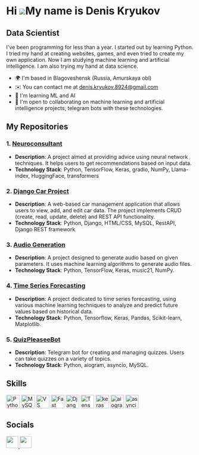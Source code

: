 Hi ![](https://user-images.githubusercontent.com/18350557/176309783-0785949b-9127-417c-8b55-ab5a4333674e.gif)My name is Denis Kryukov
=====================================================================================================================================

Data Scientist
--------------

I've been programming for less than a year. I started out by learning Python. I tried my hand at creating websites, games, and even tried to create my own application. Now I am studying machine learning and artificial intelligence. I am also trying my hand at data science.

* 🌍  I'm based in Blagoveshensk (Russia, Amurskaya obl)
* ✉️  You can contact me at [denis.kryukov.8924@gmail.com](mailto:denis.kryukov.8924@gmail.com)
* 🧠  I'm learning ML and AI
* 🤝  I'm open to collaborating on machine learning and artificial intelligence projects, telegram bots with these technologies.

## My Repositories

### 1. [Neuroconsultant](https://github.com/Davenzy/neuroconsultant)
- **Description**: A project aimed at providing advice using neural network techniques. It helps users to get recommendations based on input data.
- **Technology Stack**: Python, TensorFlow, Keras, gradio, NumPy, Llama-index, HuggingFace, transformers

### 2. [Django Car Project](https://github.com/Davenzy/django_car_project)
- **Description**: A web-based car management application that allows users to view, add, and edit car data. The project implements CRUD (create, read, update, delete) and REST API functionality.
- **Technology Stack**: Python, Django, HTML/CSS, MySQL, RestAPI, Django REST framework

### 3. [Audio Generation](https://github.com/Davenzy/audio_generation)
- **Description**: A project designed to generate audio based on given parameters. It uses machine learning algorithms to generate audio files.
- **Technology Stack**: Python, TensorFlow, Keras, music21, NumPy.

### 4. [Time Series Forecasting](https://github.com/Davenzy/time_series_forecasting)
- **Description**: A project dedicated to time series forecasting, using various machine learning techniques to analyze and predict future values based on historical data.
- **Technology Stack**: Python, Tensorflow, Keras, Pandas, Scikit-learn, Matplotlib.

### 5. [QuizPleaseeBot](https://github.com/Davenzy/QuizPleaseeBot)
- **Description**: Telegram bot for creating and managing quizzes. Users can take quizzes on a variety of topics.
- **Technology Stack**: Python, aiogram, asyncio, MySQL.

## Skills

<p align="left">
  <a href="https://www.python.org/" target="_blank" rel="noreferrer"><img src="https://raw.githubusercontent.com/danielcranney/readme-generator/main/public/icons/skills/python-colored.svg" width="36" height="36" alt="Python" /></a>
  <a href="https://www.mysql.com/" target="_blank" rel="noreferrer"><img src="https://raw.githubusercontent.com/danielcranney/readme-generator/main/public/icons/skills/mysql-colored.svg" width="36" height="36" alt="MySQL" /></a>
  <a href="https://code.visualstudio.com/" target="_blank" rel="noreferrer"><img src="https://raw.githubusercontent.com/danielcranney/readme-generator/main/public/icons/skills/visualstudiocode.svg" width="36" height="36" alt="VS Code" /></a>
  <a href="https://fastapi.tiangolo.com/" target="_blank" rel="noreferrer"><img src="https://raw.githubusercontent.com/danielcranney/readme-generator/main/public/icons/skills/fastapi-colored.svg" width="36" height="36" alt="Fast API" /></a>
  <a href="https://www.djangoproject.com/" target="_blank" rel="noreferrer"><img src="https://raw.githubusercontent.com/danielcranney/readme-generator/main/public/icons/skills/django-colored.svg" width="36" height="36" alt="Django" /></a>
  <a href="https://www.tensorflow.org/" target="_blank" rel="noreferrer"><img src="https://raw.githubusercontent.com/danielcranney/readme-generator/main/public/icons/skills/tensorflow-colored.svg" width="36" height="36" alt="TensorFlow" /></a>
  <a href="https://keras.io/" target="_blank" rel="noreferrer"><img src="https://img.icons8.com/material-outlined/24/keras.png" width="36" height="36" alt="keras"/></a>
  <a href="https://aiogram.dev/" target="_blank" rel="noreferrer"><img src="https://img.icons8.com/color/48/telegram-app--v1.png" width="36" height="36" alt="aiogram"/></a>
  <a href="https://pypi.org/project/asyncio/" target="_blank" rel="noreferrer"><img src="https://img.icons8.com/ios/50/connection-sync.png" width="36" height="36" alt="asyncio"/></a>
</p>

## Socials

<p align="left">
  <a href="https://discord.com/users/davenzy" target="_blank" rel="noreferrer"> <picture> <source media="(prefers-color-scheme: dark)" srcset="undefined" /> <source media="(prefers-color-scheme: light)" srcset="https://raw.githubusercontent.com/danielcranney/readme-generator/main/public/icons/socials/discord.svg" /> <img src="https://raw.githubusercontent.com/danielcranney/readme-generator/main/public/icons/socials/discord.svg" width="32" height="32" /> </picture> </a> <a href="https://www.github.com/Davenzy" target="_blank" rel="noreferrer"> <picture> <source media="(prefers-color-scheme: dark)" srcset="https://raw.githubusercontent.com/danielcranney/readme-generator/main/public/icons/socials/github-dark.svg" /> <source media="(prefers-color-scheme: light)" srcset="https://raw.githubusercontent.com/danielcranney/readme-generator/main/public/icons/socials/github.svg" /> <img src="https://raw.githubusercontent.com/danielcranney/readme-generator/main/public/icons/socials/github.svg" width="32" height="32" /> </picture> </a>
</p>

